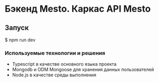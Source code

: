 # Бэкенд Mesto. Каркас API Mesto

## Запуск

$ npm run dev

### Используемые технологии и решения
- Typescript в качестве основного языка проекта
- Mongodb и ODM Mongoose для хранения данных пользователей
- Node.js в качестве среды выполнения
